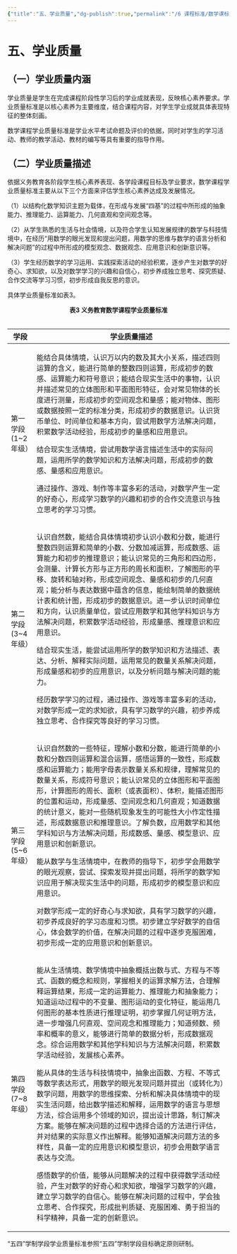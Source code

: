 ```yaml
---
{"title":"五、学业质量","dg-publish":true,"permalink":"/6 课程标准/数学课标/5 学业质量/","dgPassFrontmatter":true,"noteIcon":""}
---
```



# 五、学业质量

## （一）学业质量内涵

学业质量是学生在完成课程阶段性学习后的学业成就表现，反映核心素养要求。学业质量标准是以核心素养为主要维度，结合课程内容，对学生学业成就具体表现特征的整体刻画。

数学课程学业质量标准是学业水平考试命题及评价的依据，同时对学生的学习活动、教师的教学活动、教材的编写等具有重要的指导作用。

## （二）学业质量描述

依据义务教育各阶段学生核心素养表现、各学段课程目标及学业要求，数学课程学业质量标准主要从以下三个方面来评估学生核心素养达成及发展情况。

（1）以结构化数学知识主题为载体，在形成与发展“四基”的过程中所形成的抽象能力、推理能力、运算能力、几何直观和空间观念等。

（2）从学生熟悉的生活与社会情境，以及符合学生认知发展规律的数学与科技情境中，在经历“用数学的眼光发现和提出问题，用数学的思维与数学的语言分析和解决问题”的过程中所形成的模型观念、数据观念、应用意识和创新意识等。

（3）学生经历数学的学习运用、实践探索活动的经验积累，逐步产生对数学的好奇心、求知欲，以及对数学学习的兴趣和自信心，初步养成独立思考、探究质疑、合作交流等学习习惯，初步形成自我反思的意识。

具体学业质量标准如表3。

<center><b>表3 义务教育数学课程学业质量标准</b></center><br/>

|  学段  |  学业质量描述  |
|  ----  |  ----  |
|  第一学段<br/>(1~2年级）  |  <p>能结合具体情境，认识万以内的数及其大小关系，描述四则运算的含义，能进行简单的整数四则运算，形成初步的数感、运算能力和符号意识；能结合现实生活中的事物，认识并描述常见的立体图形和平面图形特征，会对常见物体的长度进行测量，形成初步的空间观念和量感；能对物体、图形或数据按照一定的标准分类，形成初步的数据意识。认识货币单位、时间单位和基本方向，尝试用数学方法解决问题，积累数学活动经验，形成初步的量感和应用意识。</p><p>结合现实生活情境，尝试用数学语言描述生活中的实际问题，运用所学的数学知识和方法解决问题，形成初步的数感、量感和应用意识。</p><p>通过操作、游戏、制作等丰富多彩的活动，对数学产生一定的好奇心，形成学习数学的兴趣和初步的合作交流意识与独立思考的学习习惯。</p>  |
|  第二学段<br/>(3~4年级）  |  <p>认识自然数，能结合具体情境初步认识小数和分数，能进行整数四则运算和简单的小数、分数加减运算，形成数感、运算能力和初步的推理意识；能认识常见的三角形和四边形，会测量、计算长方形与正方形的周长和面积，了解图形的平移、旋转和轴对称，形成空间观念、量感和初步的几何直观；能分析与表达数据中蕴含的信息，能绘制简单的数据统计表和统计图，形成初步的数据意识。进一步认识时间单位和方向，认识质量单位，尝试应用数学和其他学科知识与方法解决问题，积累数学活动经验，形成量感、推理意识和应用意识。</p><p>结合现实生活，能尝试运用所学的数学知识和方法描述、表达、分析、解释实际问题，运用常见的数量关系解决问题，形成量感和初步的应用意识，以及分析问题与解决问题的能力。</p><p>经历数学学习的过程，通过操作、游戏等丰富多彩的活动，对数学形成一定的求知欲，具有学习数学的兴趣，初步养成独立思考、合作探究等良好的学习习惯。</p>  |
|  第三学段<br/>(5~6年级）  |  <p>认识自然数的一些特征，理解小数和分数，能进行简单的小数和分数四则运算和混合运算，感悟运算的一致性，形成数感和运算能力；能用字母表示数量关系和规律，理解常见的数量关系，形成符号意识；能认识常见的立体图形和平面图形，计算图形的周长、面积（或表面积）、体积，能描述图形的位置和运动，形成量感、空间观念和几何直观；知道数据的统计意义，能对一些随机现象发生的可能性大小作定性描述，形成数据意识和推理意识。了解负数，应用数学和其他学科知识与方法解决问题，形成数感、量感、模型意识、应用意识和创新意识。</p><p>能从数学与生活情境中，在教师的指导下，初步学会用数学的眼光观察，尝试、探索发现并提出问题，将所学的数学知识应用于解决现实生活中的问题，形成初步的模型意识和应用意识。</p><p>对数学形成一定的好奇心与求知欲，具有学习数学的兴趣，初步养成良好的学习态度和习惯。初步建立学好数学的自信心，体会数学的价值，在解决问题的过程中逐步克服困难，初步形成一定的应用意识和创新意识。</p>  |
|  第四学段<br/>(7~8年级）  |  <p>能从生活情境、数学情境中抽象概括出数与式、方程与不等式、函数的概念和规则，掌握相关的运算求解方法，合理解释运算结果，形成一定的运算能力、推理能力和抽象能力；知道运动过程中的不变量、图形运动的变化特征，能运用几何图形的基本性质进行推理证明，初步掌握几何证明方法，进一步增强几何直观、空间观念和推理能力；知道频数、频率和概率的意义，能够进行简单的数据分析，形成数据观念。综合运用数学和其他学科知识与方法解决问题，积累数学活动经验，发展核心素养。</p><p>能从具体的生活与科技情境中，抽象出函数、方程、不等式等数学表达形式，用数学的眼光发现问题并提出（或转化为）数学问题，用数学的思维探索、分析和解决具体情境中的现实生活问题，给出数学描述和解释，运用数学的语言与思想方法，综合运用多个领域的知识，提出设计思路，制订解决方案。能够在解决问题的过程中选择合适的方法进行评估，并对结果的实际意义作出解释。能够知道解决问题方法的多样性，具备一定的应用意识和模型意识，初步会用数学语言表达与交流。</p><p>感悟数学的价值，能够从问题解决的过程中获得数学活动经验，产生对数学的好奇心和求知欲，增强学习数学的兴趣，建立学习数学的自信心。能够在解决问题的过程中，学会独立思考、合作探究，形成批判质疑、克服困难、勇于担当的科学精神，具备一定的创新意识。</p>  |

“五四”学制学段学业质量标准参照“五四”学制学段目标确定原则研制。
